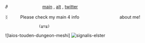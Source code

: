 𝜗 　  　  　  　 　  　 [main](https://github.com/retrobive) , [alt](https://github.com/touden-sibIings) , [twitter](https://twitter.com/retrobive)

ᛝ  　  　     Please check my main 4 info  　  　     　 　  　    　  　   about me!

                   (⁠≧⁠▽⁠≦⁠)
![laios-touden-dungeon-meshi]
![signalis-elster](https://github.com/user-attachments/assets/f5985c9e-3168-474b-899a-0e0726945c7a)
